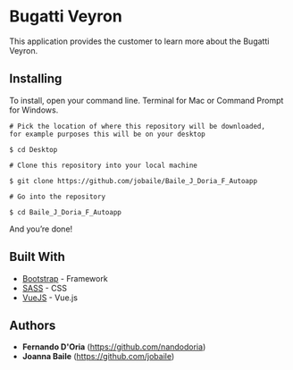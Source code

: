 # Bugatti Veyron
This application provides the customer to learn more about the Bugatti Veyron.


## Installing

To install, open your command line. Terminal for Mac or Command Prompt for Windows.

```
# Pick the location of where this repository will be downloaded, 
for example purposes this will be on your desktop

$ cd Desktop

# Clone this repository into your local machine

$ git clone https://github.com/jobaile/Baile_J_Doria_F_Autoapp

# Go into the repository

$ cd Baile_J_Doria_F_Autoapp

```

And you’re done!

## Built With

* [Bootstrap](https://getbootstrap.com/) - Framework
* [SASS](https://sass-lang.com/) - CSS
* [VueJS](https://vuejs.org/) - Vue.js

## Authors
* **Fernando D'Oria** (https://github.com/nandodoria)
* **Joanna Baile** (https://github.com/jobaile)
